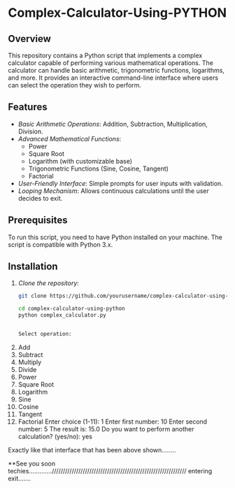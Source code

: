 # Complex-Calculator-Using-PYTHON


## Overview

This repository contains a Python script that implements a complex calculator capable of performing various mathematical operations. The calculator can handle basic arithmetic, trigonometric functions, logarithms, and more. It provides an interactive command-line interface where users can select the operation they wish to perform.

## Features

- *Basic Arithmetic Operations*: Addition, Subtraction, Multiplication, Division.
- *Advanced Mathematical Functions*:
  - Power
  - Square Root
  - Logarithm (with customizable base)
  - Trigonometric Functions (Sine, Cosine, Tangent)
  - Factorial
- *User-Friendly Interface*: Simple prompts for user inputs with validation.
- *Looping Mechanism*: Allows continuous calculations until the user decides to exit.

## Prerequisites

To run this script, you need to have Python installed on your machine. The script is compatible with Python 3.x.

## Installation

1. *Clone the repository*:
   ```bash
   git clone https://github.com/yourusername/complex-calculator-using-python.git

   cd complex-calculator-using-python
   python complex_calculator.py


   Select operation:
1. Add
2. Subtract
3. Multiply
4. Divide
5. Power
6. Square Root
7. Logarithm
8. Sine
9. Cosine
10. Tangent
11. Factorial
Enter choice (1-11): 1
Enter first number: 10
Enter second number: 5
The result is: 15.0
Do you want to perform another calculation? (yes/no): yes

Exactly like that interface that has been above shown........

**See you soon techies............./////////////////////////////////////////////////////////////
entering exit.......
